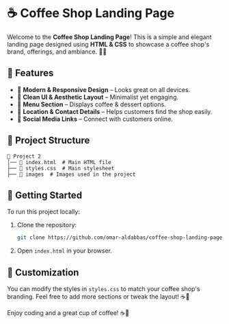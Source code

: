 # ☕ Coffee Shop Landing Page

Welcome to the **Coffee Shop Landing Page**! This is a simple and elegant landing page designed using **HTML & CSS** to showcase a coffee shop's brand, offerings, and ambiance. 🍂✨

## 🌟 Features
- 🏡 **Modern & Responsive Design** – Looks great on all devices.
- 🎨 **Clean UI & Aesthetic Layout** – Minimalist yet engaging.
- 🍰 **Menu Section** – Displays coffee & dessert options.
- 📍 **Location & Contact Details** – Helps customers find the shop easily.
- 🔗 **Social Media Links** – Connect with customers online.

## 📂 Project Structure
```
📁 Project 2
│── 📄 index.html  # Main HTML file
├── 📄 styles.css  # Main stylesheet
├── 📁 images  # Images used in the project
```

## 🚀 Getting Started
To run this project locally:
1. Clone the repository:
   ```sh
   git clone https://github.com/omar-aldabbas/coffee-shop-landing-page.git
   ```
2. Open `index.html` in your browser.

## 🎨 Customization
You can modify the styles in `styles.css` to match your coffee shop's branding. Feel free to add more sections or tweak the layout! ☕🍪

Enjoy coding and a great cup of coffee! ☕🚀

